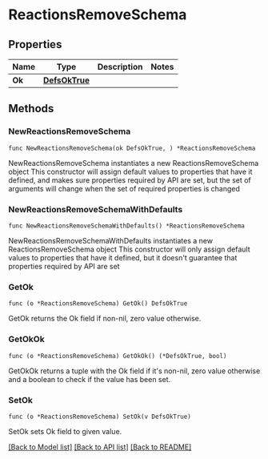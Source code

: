 # ReactionsRemoveSchema

## Properties

Name | Type | Description | Notes
------------ | ------------- | ------------- | -------------
**Ok** | [**DefsOkTrue**](DefsOkTrue.md) |  | 

## Methods

### NewReactionsRemoveSchema

`func NewReactionsRemoveSchema(ok DefsOkTrue, ) *ReactionsRemoveSchema`

NewReactionsRemoveSchema instantiates a new ReactionsRemoveSchema object
This constructor will assign default values to properties that have it defined,
and makes sure properties required by API are set, but the set of arguments
will change when the set of required properties is changed

### NewReactionsRemoveSchemaWithDefaults

`func NewReactionsRemoveSchemaWithDefaults() *ReactionsRemoveSchema`

NewReactionsRemoveSchemaWithDefaults instantiates a new ReactionsRemoveSchema object
This constructor will only assign default values to properties that have it defined,
but it doesn't guarantee that properties required by API are set

### GetOk

`func (o *ReactionsRemoveSchema) GetOk() DefsOkTrue`

GetOk returns the Ok field if non-nil, zero value otherwise.

### GetOkOk

`func (o *ReactionsRemoveSchema) GetOkOk() (*DefsOkTrue, bool)`

GetOkOk returns a tuple with the Ok field if it's non-nil, zero value otherwise
and a boolean to check if the value has been set.

### SetOk

`func (o *ReactionsRemoveSchema) SetOk(v DefsOkTrue)`

SetOk sets Ok field to given value.



[[Back to Model list]](../README.md#documentation-for-models) [[Back to API list]](../README.md#documentation-for-api-endpoints) [[Back to README]](../README.md)


